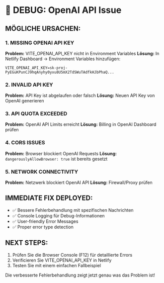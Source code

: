 # 🔧 DEBUG: OpenAI API Issue

## MÖGLICHE URSACHEN:

### 1. MISSING OPENAI API KEY
**Problem:** VITE_OPENAI_API_KEY nicht in Environment Variables
**Lösung:** In Netlify Dashboard → Environment Variables hinzufügen:
```
VITE_OPENAI_API_KEY=sk-proj-PyEGuKPunCJ9hqAnyhy0yxu8U5mX2TdSWuTAdfkHJbPhaQ...
```

### 2. INVALID API KEY
**Problem:** API Key ist abgelaufen oder falsch
**Lösung:** Neuen API Key von OpenAI generieren

### 3. API QUOTA EXCEEDED
**Problem:** OpenAI API Limits erreicht
**Lösung:** Billing in OpenAI Dashboard prüfen

### 4. CORS ISSUES
**Problem:** Browser blockiert OpenAI Requests
**Lösung:** `dangerouslyAllowBrowser: true` ist bereits gesetzt

### 5. NETWORK CONNECTIVITY
**Problem:** Netzwerk blockiert OpenAI API
**Lösung:** Firewall/Proxy prüfen

## IMMEDIATE FIX DEPLOYED:
- ✅ Bessere Fehlerbehandlung mit spezifischen Nachrichten
- ✅ Console Logging für Debug-Informationen
- ✅ User-friendly Error Messages
- ✅ Proper error type detection

## NEXT STEPS:
1. Prüfen Sie die Browser Console (F12) für detaillierte Errors
2. Verificieren Sie VITE_OPENAI_API_KEY in Netlify
3. Testen Sie mit einem einfachen Fallbeispiel

Die verbesserte Fehlerbehandlung zeigt jetzt genau was das Problem ist!